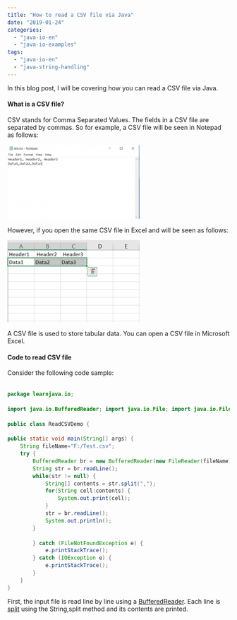 ```yaml
---
title: "How to read a CSV file via Java"
date: "2019-01-24"
categories: 
  - "java-io-en"
  - "java-io-examples"
tags: 
  - "java-io-en"
  - "java-string-handling"
---
```


In this blog post, I will be covering how you can read a CSV file via Java.

#### What is a CSV file?

CSV stands for Comma Separated Values. The fields in a CSV file are separated by commas. So for example, a CSV file will be seen in Notepad as follows:

![](images/read-csv/notepad-300x168.png)

However, if you open the same CSV file in Excel and will be seen as follows:

![](images/read-csv/excel-300x186.png)

A CSV file is used to store tabular data. You can open a CSV file in Microsoft Excel.

#### Code to read CSV file

Consider the following code sample:

````java

package learnjava.io;

import java.io.BufferedReader; import java.io.File; import java.io.FileNotFoundException; import java.io.FileReader; import java.io.IOException;

public class ReadCSVDemo {

public static void main(String[] args) { 
    String fileName="F:/Test.csv"; 
    try { 
        BufferedReader br = new BufferedReader(new FileReader(fileName)); 
        String str = br.readLine(); 
        while(str != null) { 
            String[] contents = str.split(","); 
            for(String cell:contents) { 
                System.out.print(cell); 
            } 
            str = br.readLine(); 
            System.out.println(); 
        }

        } catch (FileNotFoundException e) { 
            e.printStackTrace(); 
        } catch (IOException e) {  
            e.printStackTrace(); 
        }
    }
}

````
First, the input file is read line by line using a [BufferedReader](https://docs.oracle.com/javase/8/docs/api/java/io/BufferedReader.html). Each line is [split](https://docs.oracle.com/javase/8/docs/api/java/lang/String.html#split-java.lang.String-) using the String,split method and its contents are printed.
